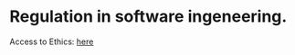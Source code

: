 # Regulation in software ingeneering.

Access to Ethics: [here](https://github.com/maryi/Neo4J-CaseStudy/blob/master/Ethics/Letter%20of%20implied%20consent.pdf)